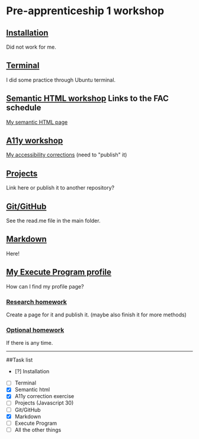 # Pre-apprenticeship 1 workshop

## [Installation](https://learn.foundersandcoders.com/course/syllabus/pre-apprenticeship-1/schedule/#installation)<br />
Did not work for me.<br />

## [Terminal](https://learn.foundersandcoders.com/course/syllabus/pre-apprenticeship-1/schedule/#terminal)<br />
I did some practice through Ubuntu terminal.

## [Semantic HTML workshop](https://learn.foundersandcoders.com/course/syllabus/pre-apprenticeship-1/schedule/#html) Links to the FAC schedule<br />
[My semantic HTML page](/challenge.html)<br />

## [A11y workshop](https://learn.foundersandcoders.com/course/syllabus/pre-apprenticeship-1/schedule/#a11y) <br />
[My accessibility corrections](/pre-apprenticeship1/challenge.html) (need to "publish" it)

## [Projects](https://learn.foundersandcoders.com/course/syllabus/pre-apprenticeship-1/schedule/#projects) <br />
Link here or publish it to another repository?

## [Git/GitHub](https://learn.foundersandcoders.com/course/syllabus/pre-apprenticeship-1/schedule/#git-git-hub)<br />
See the read.me file in the main folder.

## [Markdown](https://learn.foundersandcoders.com/course/syllabus/pre-apprenticeship-1/schedule/#markdown)<br />
Here!

## [My Execute Program profile](https://learn.foundersandcoders.com/course/syllabus/pre-apprenticeship-1/schedule/#execute-program) <br />
How can I find my profile page?


### [Research homework](https://learn.foundersandcoders.com/course/syllabus/pre-apprenticeship-1/schedule/#research-homework) <br />
Create a page for it and publish it.
(maybe also finish it for more methods)

### [Optional homework](https://learn.foundersandcoders.com/course/syllabus/pre-apprenticeship-1/schedule/#optional-homework) <br />
If there is any time.

---
##Task list

- [?] Installation
- [ ] Terminal
- [x] Semantic html
- [x] A11y correction exercise
- [ ] Projects (Javascript 30)
- [ ] Git/GitHub
- [x] Markdown
- [ ] Execute Program
- [ ] All the other things
